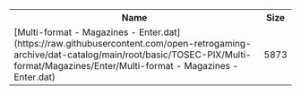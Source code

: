<table>
<tr><th>Name</th><th>Size</th></tr>
<tr><td>[Multi-format - Magazines - Enter.dat](https://raw.githubusercontent.com/open-retrogaming-archive/dat-catalog/main/root/basic/TOSEC-PIX/Multi-format/Magazines/Enter/Multi-format - Magazines - Enter.dat)</td><td>5873</td></tr>
</table>
